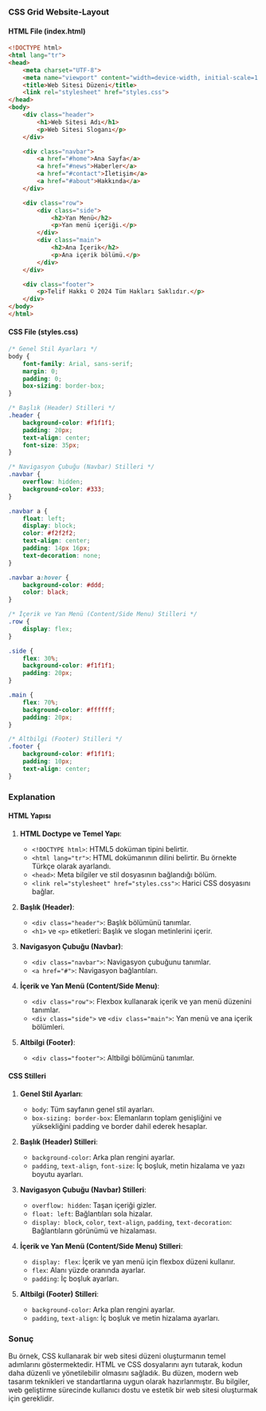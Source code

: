 ### CSS Grid Website-Layout

#### HTML File (index.html)

```html
<!DOCTYPE html>
<html lang="tr">
<head>
    <meta charset="UTF-8">
    <meta name="viewport" content="width=device-width, initial-scale=1.0">
    <title>Web Sitesi Düzeni</title>
    <link rel="stylesheet" href="styles.css">
</head>
<body>
    <div class="header">
        <h1>Web Sitesi Adı</h1>
        <p>Web Sitesi Sloganı</p>
    </div>

    <div class="navbar">
        <a href="#home">Ana Sayfa</a>
        <a href="#news">Haberler</a>
        <a href="#contact">İletişim</a>
        <a href="#about">Hakkında</a>
    </div>

    <div class="row">
        <div class="side">
            <h2>Yan Menü</h2>
            <p>Yan menü içeriği.</p>
        </div>
        <div class="main">
            <h2>Ana İçerik</h2>
            <p>Ana içerik bölümü.</p>
        </div>
    </div>

    <div class="footer">
        <p>Telif Hakkı © 2024 Tüm Hakları Saklıdır.</p>
    </div>
</body>
</html>
```

#### CSS File (styles.css)

```css
/* Genel Stil Ayarları */
body {
    font-family: Arial, sans-serif;
    margin: 0;
    padding: 0;
    box-sizing: border-box;
}

/* Başlık (Header) Stilleri */
.header {
    background-color: #f1f1f1;
    padding: 20px;
    text-align: center;
    font-size: 35px;
}

/* Navigasyon Çubuğu (Navbar) Stilleri */
.navbar {
    overflow: hidden;
    background-color: #333;
}

.navbar a {
    float: left;
    display: block;
    color: #f2f2f2;
    text-align: center;
    padding: 14px 16px;
    text-decoration: none;
}

.navbar a:hover {
    background-color: #ddd;
    color: black;
}

/* İçerik ve Yan Menü (Content/Side Menu) Stilleri */
.row {
    display: flex;
}

.side {
    flex: 30%;
    background-color: #f1f1f1;
    padding: 20px;
}

.main {
    flex: 70%;
    background-color: #ffffff;
    padding: 20px;
}

/* Altbilgi (Footer) Stilleri */
.footer {
    background-color: #f1f1f1;
    padding: 10px;
    text-align: center;
}
```

### Explanation

#### HTML Yapısı

1. **HTML Doctype ve Temel Yapı**:
   - `<!DOCTYPE html>`: HTML5 doküman tipini belirtir.
   - `<html lang="tr">`: HTML dokümanının dilini belirtir. Bu örnekte Türkçe olarak ayarlandı.
   - `<head>`: Meta bilgiler ve stil dosyasının bağlandığı bölüm.
   - `<link rel="stylesheet" href="styles.css">`: Harici CSS dosyasını bağlar.

2. **Başlık (Header)**:
   - `<div class="header">`: Başlık bölümünü tanımlar.
   - `<h1>` ve `<p>` etiketleri: Başlık ve slogan metinlerini içerir.

3. **Navigasyon Çubuğu (Navbar)**:
   - `<div class="navbar">`: Navigasyon çubuğunu tanımlar.
   - `<a href="#">`: Navigasyon bağlantıları.

4. **İçerik ve Yan Menü (Content/Side Menu)**:
   - `<div class="row">`: Flexbox kullanarak içerik ve yan menü düzenini tanımlar.
   - `<div class="side">` ve `<div class="main">`: Yan menü ve ana içerik bölümleri.

5. **Altbilgi (Footer)**:
   - `<div class="footer">`: Altbilgi bölümünü tanımlar.

#### CSS Stilleri

1. **Genel Stil Ayarları**:
   - `body`: Tüm sayfanın genel stil ayarları.
   - `box-sizing: border-box`: Elemanların toplam genişliğini ve yüksekliğini padding ve border dahil ederek hesaplar.

2. **Başlık (Header) Stilleri**:
   - `background-color`: Arka plan rengini ayarlar.
   - `padding`, `text-align`, `font-size`: İç boşluk, metin hizalama ve yazı boyutu ayarları.

3. **Navigasyon Çubuğu (Navbar) Stilleri**:
   - `overflow: hidden`: Taşan içeriği gizler.
   - `float: left`: Bağlantıları sola hizalar.
   - `display: block`, `color`, `text-align`, `padding`, `text-decoration`: Bağlantıların görünümü ve hizalaması.

4. **İçerik ve Yan Menü (Content/Side Menu) Stilleri**:
   - `display: flex`: İçerik ve yan menü için flexbox düzeni kullanır.
   - `flex`: Alanı yüzde oranında ayarlar.
   - `padding`: İç boşluk ayarları.

5. **Altbilgi (Footer) Stilleri**:
   - `background-color`: Arka plan rengini ayarlar.
   - `padding`, `text-align`: İç boşluk ve metin hizalama ayarları.

### Sonuç

Bu örnek, CSS kullanarak bir web sitesi düzeni oluşturmanın temel adımlarını göstermektedir. HTML ve CSS dosyalarını ayrı tutarak, kodun daha düzenli ve yönetilebilir olmasını sağladık. Bu düzen, modern web tasarım teknikleri ve standartlarına uygun olarak hazırlanmıştır. Bu bilgiler, web geliştirme sürecinde kullanıcı dostu ve estetik bir web sitesi oluşturmak için gereklidir.